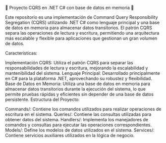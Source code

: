 🚀 Proyecto CQRS en .NET C# con base de datos en memoria 🚀

Este repositorio es una implementación de Command Query Responsibility Segregation (CQRS) utilizando .NET C# como lenguaje principal y una base de datos en memoria para almacenar datos transitorios. El patrón CQRS separa las operaciones de lectura y escritura, permitiendo una arquitectura más escalable y flexible para aplicaciones que gestionan un gran volumen de datos.

Características:

Implementación CQRS: Utiliza el patrón CQRS para separar las responsabilidades de lectura y escritura, mejorando la escalabilidad y mantenibilidad del sistema.
Lenguaje Principal: Desarrollado principalmente en C# para la plataforma .NET, aprovechando su robustez y flexibilidad.
Base de Datos en Memoria: Utiliza una base de datos en memoria para almacenar datos transitorios durante la ejecución del sistema, lo que permite pruebas rápidas y eficientes sin depender de una base de datos persistente.
Estructura del Proyecto:

Commands/: Contiene los comandos utilizados para realizar operaciones de escritura en el sistema.
Queries/: Contiene las consultas utilizadas para obtener datos del sistema.
Handlers/: Implementa los manejadores de comandos y consultas para ejecutar las operaciones correspondientes.
Models/: Define los modelos de datos utilizados en el sistema.
Services/: Contiene servicios auxiliares utilizados en la lógica de negocio.
